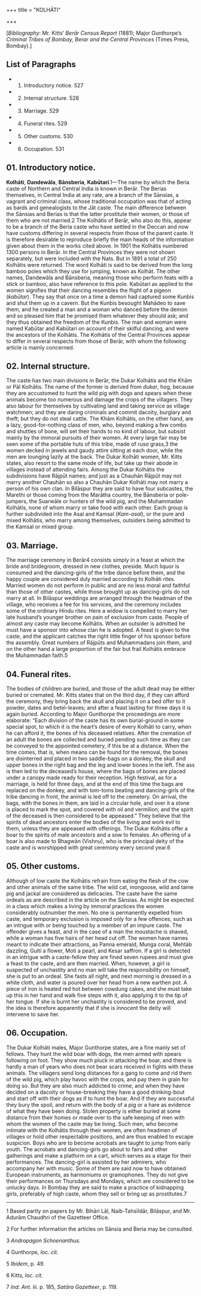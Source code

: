+++
title = "KOLHĀTI"

+++

\[*Bibliography*: Mr. Kitts’ *Berār Census Report* \(1881\); Major Gunthorpe’s *Criminal Tribes of Bombay, Berar and the Central Provinces* \(Times Press, Bombay\).\]

## List of Paragraphs

+ 1. Introductory notice. 527 
+ 2. Internal structure. 528 
+ 3. Marriage. 529 
+ 4. Funeral rites. 529 
+ 5. Other customs. 530 
+ 6. Occupation. 531 

## 01. Introductory notice.

**Kolhāti**, **Dandewāla**, **Bānsberia**, **Kabūtari**.1—The name by which the Beria caste of Northern and Central India is known in Berār. The Berias themselves, in Central India at any rate, are a branch of the Sānsias, a vagrant and criminal class, whose traditional occupation was that of acting as bards and genealogists to the Jāt caste. The main difference between the Sānsias and Berias is that the latter prostitute their women, or those of them who are not married.2 The Kolhātis of Berār, who also do this, appear to be a branch of the Beria caste who have settled in the Deccan and now have customs differing in several respects from those of the parent caste. It is therefore desirable to reproduce briefly the main heads of the information given about them in the works cited above. In 1901 the Kolhātis numbered 1300 persons in Berār. In the Central Provinces they were not shown separately, but were included with the Nats. But in 1891 a total of 250 Kolhātis were returned. The word Kolhāti is said to be derived from the long bamboo poles which they use for jumping, known as Kolhāt. The other names, Dandewāla and Bānsberia, meaning those who perform feats with a stick or bamboo, also have reference to this pole. Kabūtari as applied to the women signifies that their dancing resembles the flight of a pigeon \(*kabūtar*\). They say that once on a time a demon had captured some Kunbis and shut them up in a cavern. But the Kunbis besought Mahādeo to save them, and he created a man and a woman who danced before the demon and so pleased him that he promised them whatever they should ask; and they thus obtained the freedom of the Kunbis. The man and woman were named Kabūtar and Kabūtari on account of their skilful dancing, and were the ancestors of the Kolhātis. The Kolhātis of the Central Provinces appear to differ in several respects from those of Berār, with whom the following article is mainly concerned.

## 02. Internal structure.

The caste has two main divisions in Berār, the Dukar Kolhātis and the Khām or Pāl Kolhātis. The name of the former is derived from *dukar*, hog, because they are accustomed to hunt the wild pig with dogs and spears when these animals become too numerous and damage the crops of the villagers. They also labour for themselves by cultivating land and taking service as village watchmen; and they are daring criminals and commit dacoity, burglary and theft; but they do not steal cattle. The Khām Kolhātis, on the other hand, are a lazy, good-for-nothing class of men, who, beyond making a few combs and shuttles of bone, will set their hands to no kind of labour, but subsist mainly by the immoral pursuits of their women. At every large fair may be seen some of the portable huts of this tribe, made of *rusa* grass,3 the women decked in jewels and gaudy attire sitting at each door, while the men are lounging lazily at the back. The Dukar Kolhāti women, Mr. Kitts states, also resort to the same mode of life, but take up their abode in villages instead of attending fairs. Among the Dukar Kolhātis the subdivisions have Rājpūt names; and just as a Chauhān Rājpūt may not marry another Chauhān so also a Chauhān Dukar Kolhāti may not marry a person of his own clan. In Bilāspur they are said to have four subcastes, the Marethi or those coming from the Marātha country, the Bānsberia or pole-jumpers, the Suarwāle or hunters of the wild pig, and the Muhammadan Kolhātis, none of whom marry or take food with each other. Each group is further subdivided into the Asal and Kamsal \(*Kam-asal*\), or the pure and mixed Kolhātis, who marry among themselves, outsiders being admitted to the Kamsal or mixed group.

## 03. Marriage.

The marriage ceremony in Berār4 consists simply in a feast at which the bride and bridegroom, dressed in new clothes, preside. Much liquor is consumed and the dancing-girls of the tribe dance before them, and the happy couple are considered duly married according to Kolhāti rites. Married women do not perform in public and are no less moral and faithful than those of other castes, while those brought up as dancing-girls do not marry at all. In Bilāspur weddings are arranged through the headman of the village, who receives a fee for his services, and the ceremony includes some of the ordinary Hindu rites. Here a widow is compelled to marry her late husband’s younger brother on pain of exclusion from caste. People of almost any caste may become Kolhātis. When an outsider is admitted he must have a sponsor into whose clan he is adopted. A feast is given to the caste, and the applicant catches the right little finger of his sponsor before the assembly. Great numbers of Rājpūts and Muhammadans join them, and on the other hand a large proportion of the fair but frail Kolhātis embrace the Muhammadan faith.5

## 04. Funeral rites.

The bodies of children are buried, and those of the adult dead may be either buried or cremated. Mr. Kitts states that on the third day, if they can afford the ceremony, they bring back the skull and placing it on a bed offer to it powder, dates and betel-leaves; and after a feast lasting for three days it is again buried. According to Major Gunthorpe the proceedings are more elaborate: “Each division of the caste has its own burial-ground in some special spot, to which it is the heart’s desire of every Kolhāti to carry, when he can afford it, the bones of his deceased relatives. After the cremation of an adult the bones are collected and buried pending such time as they can be conveyed to the appointed cemetery, if this be at a distance. When the time comes, that is, when means can be found for the removal, the bones are disinterred and placed in two saddle-bags on a donkey, the skull and upper bones in the right bag and the leg and lower bones in the left. The ass is then led to the deceased’s house, where the bags of bones are placed under a canopy made ready for their reception. High festival, as for a marriage, is held for three days, and at the end of this time the bags are replaced on the donkey, and with tom-toms beating and dancing-girls of the tribe dancing in front, the animal is led off to the cemetery. On arrival, the bags, with the bones in them, are laid in a circular hole, and over it a stone is placed to mark the spot, and covered with oil and vermilion; and the spirit of the deceased is then considered to be appeased.” They believe that the spirits of dead ancestors enter the bodies of the living and work evil to them, unless they are appeased with offerings. The Dukar Kolhātis offer a boar to the spirits of male ancestors and a sow to females. An offering of a boar is also made to Bhagwān \(Vishnu\), who is the principal deity of the caste and is worshipped with great ceremony every second year.6

## 05. Other customs.

Although of low caste the Kolhātis refrain from eating the flesh of the cow and other animals of the same tribe. The wild cat, mongoose, wild and tame pig and jackal are considered as delicacies. The caste have the same ordeals as are described in the article on the Sānsias. As might be expected in a class which makes a living by immoral practices the women considerably outnumber the men. No one is permanently expelled from caste, and temporary exclusion is imposed only for a few offences, such as an intrigue with or being touched by a member of an impure caste. The offender gives a feast, and in the case of a man the moustache is shaved, while a woman has five hairs of her head cut off. The women have names meant to indicate their attractions, as Panna emerald, Munga coral, Mehtāb dazzling, Gulti a flower, Moti a pearl, and Kesar saffron. If a girl is detected in an intrigue with a caste-fellow they are fined seven rupees and must give a feast to the caste, and are then married. When, however, a girl is suspected of unchastity and no man will take the responsibility on himself, she is put to an ordeal. She fasts all night, and next morning is dressed in a white cloth, and water is poured over her head from a new earthen pot. A piece of iron is heated red hot between cowdung cakes, and she must take up this in her hand and walk five steps with it, also applying it to the tip of her tongue. If she is burnt her unchastity is considered to be proved, and the idea is therefore apparently that if she is innocent the deity will intervene to save her.

## 06. Occupation.

The Dukar Kolhāti males, Major Gunthorpe states, are a fine manly set of fellows. They hunt the wild boar with dogs, the men armed with spears following on foot. They show much pluck in attacking the boar, and there is hardly a man of years who does not bear scars received in fights with these animals. The villagers send long distances for a gang to come and rid them of the wild pig, which play havoc with the crops, and pay them in grain for doing so. But they are also much addicted to crime, and when they have decided on a dacoity or house-breaking they have a good drinking-bout and start off with their dogs as if to hunt the boar. And if they are successful they bury the spoil, and return with the body of a pig or a hare as evidence of what they have been doing. Stolen property is either buried at some distance from their homes or made over to the safe keeping of men with whom the women of the caste may be living. Such men, who become intimate with the Kolhātis through their women, are often headmen of villages or hold other respectable positions, and are thus enabled to escape suspicion. Boys who are to become acrobats are taught to jump from early youth. The acrobats and dancing-girls go about to fairs and other gatherings and make a platform on a cart, which serves as a stage for their performances. The dancing-girl is assisted by her admirers, who accompany her with music. Some of them are said now to have obtained European instruments, as harmoniums or gramophones. They do not give their performances on Thursdays and Mondays, which are considered to be unlucky days. In Bombay they are said to make a practice of kidnapping girls, preferably of high caste, whom they sell or bring up as prostitutes.7 

___________________

1 Based partly on papers by Mr. Bihāri Lāl, Naib-Tahsīldār, Bilāspur, and Mr. Adurām Chaudhri of the Gazetteer Office.

2 For further information the articles on Sānsia and Beria may be consulted.

3 *Andropagon Schoenanthus.*

4 Gunthorpe, *loc. cit.*

5 *Ibidem*, p. 49.

6 Kitts, *loc. cit.*

7 *Ind. Ant.* iii. p. 185, *Satāra Gazetteer*, p. 119.

